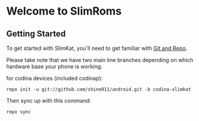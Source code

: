 Welcome to SlimRoms
===================


Getting Started
---------------

To get started with SlimKat, you'll need to get familiar with
[Git and Repo](http://source.android.com/download/using-repo).

Please take note that we have two main line branches depending on
which hardware base your phone is working.

for codina devices (included codinap):

	repo init -u git://github.com/shine911/android.git -b codina-slimkat


Then sync up with this command:

	repo sync
